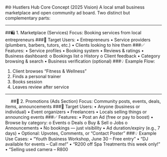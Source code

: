 #🌐 Hustlers Hub Core Concept (2025 Vision)
A local small business marketplace and open community ad board.
Two distinct but complementary parts:
________________________________________
##🛍️ 1. Marketplace (Services)
Focus: Booking services from local entrepreneurs
###🔑 Target Users:
•	Entrepreneurs
•	Service providers (plumbers, barbers, tutors, etc.)
•	Clients looking to hire them
###✅ Features:
•	Service profiles
•	Booking system
•	Reviews & ratings
•	Business dashboard:
o	Bookings list
o	History
o	Client feedback
•	Category browsing & search
•	Business verification (optional)
###💡 Example Flow:
1.	Client browses “Fitness & Wellness”
2.	Finds a personal trainer
3.	Books session
4.	Leaves review after service
________________________________________
 
##📢 2. Promotions (Ads Section)
Focus: Community posts, events, deals, items, announcements
###🔑 Target Users:
•	Anyone (business or individual)
•	Event organizers
•	Freelancers
•	Locals selling things or announcing events
###✅ Features:
•	Post an Ad (free or pay to boost)
•	Browse by category:
o	Events
o	Deals
o	Buy & Sell
o	Jobs
o	Announcements
•	No bookings — just visibility
•	Ad duration/expiry (e.g., 7 days)
•	Optional: Upvotes, Comments, or “Contact Poster”
###💡 Example Use Cases:
•	“Youth Business Workshop, June 30 – Free entry”
•	“DJ available for events – Call me!”
•	“R200 off Spa Treatments this week only!”
•	“Selling used camera – R800

